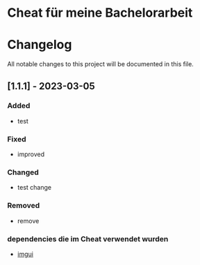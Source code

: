 # Cheat für meine Bachelorarbeit

# Changelog
All notable changes to this project will be documented in this file.

## [1.1.1] - 2023-03-05

### Added

- test
  
### Fixed

- improved

### Changed

- test change

### Removed

- remove


### dependencies die im Cheat verwendet wurden
+ [imgui](https://github.com/ocornut/imgui)
